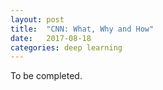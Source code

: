 ```yaml
---
layout: post
title:  "CNN: What, Why and How"
date:   2017-08-18
categories: deep learning
---
```

To be completed.
